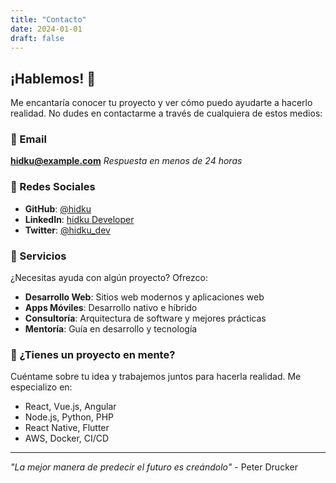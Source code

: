 ```yaml
---
title: "Contacto"
date: 2024-01-01
draft: false
---
```


## ¡Hablemos! 💬

Me encantaría conocer tu proyecto y ver cómo puedo ayudarte a hacerlo realidad. No dudes en contactarme a través de cualquiera de estos medios:

### 📧 Email
**hidku@example.com**
*Respuesta en menos de 24 horas*

### 📱 Redes Sociales
- **GitHub**: [@hidku](https://github.com/hidku)
- **LinkedIn**: [hidku Developer](https://linkedin.com/in/hidku)
- **Twitter**: [@hidku_dev](https://twitter.com/hidku_dev)

### 💼 Servicios

¿Necesitas ayuda con algún proyecto? Ofrezco:

- **Desarrollo Web**: Sitios web modernos y aplicaciones web
- **Apps Móviles**: Desarrollo nativo e híbrido
- **Consultoría**: Arquitectura de software y mejores prácticas
- **Mentoría**: Guía en desarrollo y tecnología

### 🚀 ¿Tienes un proyecto en mente?

Cuéntame sobre tu idea y trabajemos juntos para hacerla realidad. Me especializo en:

- React, Vue.js, Angular
- Node.js, Python, PHP
- React Native, Flutter
- AWS, Docker, CI/CD

---

*"La mejor manera de predecir el futuro es creándolo"* - Peter Drucker

